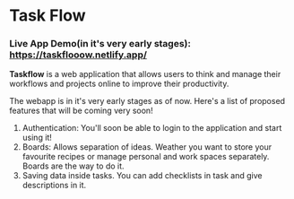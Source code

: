 # Task Flow

### Live App Demo(in it's very early stages): https://taskflooow.netlify.app/

**Taskflow** is a web application that allows users to think and manage their workflows and projects online to improve their productivity.

The webapp is in it's very early stages as of now. Here's a list of proposed features that will be coming very soon!

1. Authentication: You'll soon be able to login to the application and start using it!
2. Boards: Allows separation of ideas. Weather you want to store your favourite recipes or manage personal and work spaces separately. Boards are the way to do it.
3. Saving data inside tasks. You can add checklists in task and give descriptions in it.
